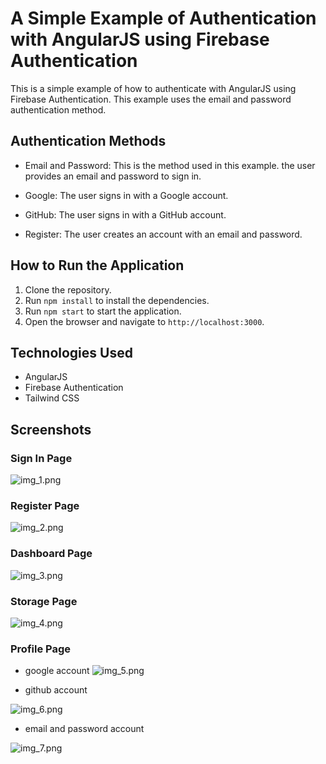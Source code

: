 # A Simple Example of Authentication with AngularJS using  Firebase Authentication
This is a simple example of how to authenticate with AngularJS using Firebase Authentication. This example uses the email and password authentication method.

## Authentication Methods

- Email and Password: This is the method used in this example. the user provides an email and password to sign in.

- Google: The user signs in with a Google account.
- GitHub: The user signs in with a GitHub account.
- Register: The user creates an account with an email and password.

## How to Run the Application

1. Clone the repository.
2. Run `npm install` to install the dependencies.
3. Run `npm start` to start the application.
4. Open the browser and navigate to `http://localhost:3000`.

## Technologies Used

- AngularJS
- Firebase Authentication
- Tailwind CSS

## Screenshots

### Sign In Page
![img_1.png](img_1.png)

### Register Page

![img_2.png](img_2.png)

### Dashboard Page

![img_3.png](img_3.png)

### Storage Page

![img_4.png](img_4.png)

### Profile Page

- google account
![img_5.png](img_5.png)

- github account

![img_6.png](img_6.png)

- email and password account

![img_7.png](img_7.png)



